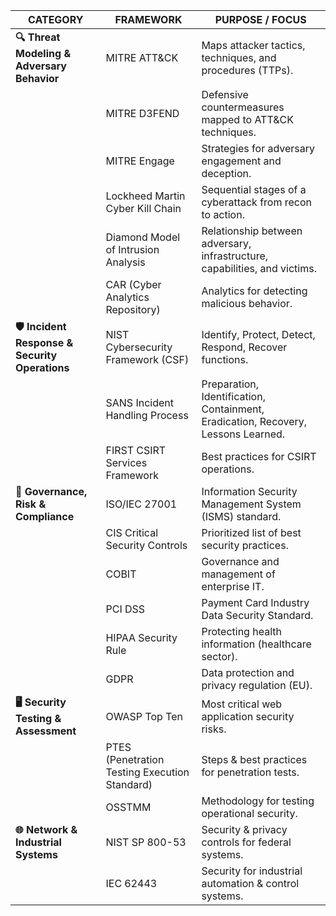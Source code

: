 
| **CATEGORY**                                    | **FRAMEWORK**                                 | **PURPOSE / FOCUS**                                                               |
| ----------------------------------------------- | --------------------------------------------- | --------------------------------------------------------------------------------- |
| **🔍 Threat Modeling & Adversary Behavior**     | MITRE ATT&CK                                  | Maps attacker tactics, techniques, and procedures (TTPs).                         |
|                                                 | MITRE D3FEND                                  | Defensive countermeasures mapped to ATT&CK techniques.                            |
|                                                 | MITRE Engage                                  | Strategies for adversary engagement and deception.                                |
|                                                 | Lockheed Martin Cyber Kill Chain              | Sequential stages of a cyberattack from recon to action.                          |
|                                                 | Diamond Model of Intrusion Analysis           | Relationship between adversary, infrastructure, capabilities, and victims.        |
|                                                 | CAR (Cyber Analytics Repository)              | Analytics for detecting malicious behavior.                                       |
| **🛡️ Incident Response & Security Operations** | NIST Cybersecurity Framework (CSF)            | Identify, Protect, Detect, Respond, Recover functions.                            |
|                                                 | SANS Incident Handling Process                | Preparation, Identification, Containment, Eradication, Recovery, Lessons Learned. |
|                                                 | FIRST CSIRT Services Framework                | Best practices for CSIRT operations.                                              |
| **📜 Governance, Risk & Compliance**            | ISO/IEC 27001                                 | Information Security Management System (ISMS) standard.                           |
|                                                 | CIS Critical Security Controls                | Prioritized list of best security practices.                                      |
|                                                 | COBIT                                         | Governance and management of enterprise IT.                                       |
|                                                 | PCI DSS                                       | Payment Card Industry Data Security Standard.                                     |
|                                                 | HIPAA Security Rule                           | Protecting health information (healthcare sector).                                |
|                                                 | GDPR                                          | Data protection and privacy regulation (EU).                                      |
| **🖥️ Security Testing & Assessment**           | OWASP Top Ten                                 | Most critical web application security risks.                                     |
|                                                 | PTES (Penetration Testing Execution Standard) | Steps & best practices for penetration tests.                                     |
|                                                 | OSSTMM                                        | Methodology for testing operational security.                                     |
| **🌐 Network & Industrial Systems**             | NIST SP 800-53                                | Security & privacy controls for federal systems.                                  |
|                                                 | IEC 62443                                     | Security for industrial automation & control systems.                             |
